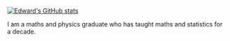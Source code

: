 
[![Edward's GitHub stats](https://github-readme-stats.vercel.app/api?username=edward-stuart-johnson)](https://github.com/anuraghazra/github-readme-stats)

I am a maths and physics graduate who has taught maths and statistics for a decade.

<!--
**edward-stuart-johnson/edward-stuart-johnson** is a ✨ _special_ ✨ repository because its `README.md` (this file) appears on your GitHub profile.

Here are some ideas to get you started:

- 🔭 I’m currently working on ...
- 🌱 I’m currently learning ...
- 👯 I’m looking to collaborate on ...
- 🤔 I’m looking for help with ...
- 💬 Ask me about ...
- 📫 How to reach me: ...
- 😄 Pronouns: ...
- ⚡ Fun fact: ...
-->
